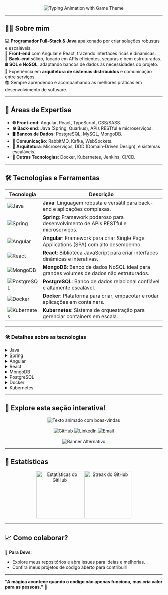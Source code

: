 <div align="center">
  <img src="https://readme-typing-svg.herokuapp.com?font=Press+Start+2P&size=18&pause=1000&color=36BCF7&center=true&vCenter=true&width=600&lines=Full+Stack+Developer;Developer+Allyson;Commit:🟩⬜⬜⬜⬜⬜⬜⬜⬜⬜ 10%" alt="Typing Animation with Game Theme" />
</div>

---

## 🧑‍💻 Sobre mim  

💻 **Programador Full-Stack & Java** apaixonado por criar soluções robustas e escaláveis.  
🎨 **Front-end** com Angular e React, trazendo interfaces ricas e dinâmicas.  
🔧 **Back-end** sólido, focado em APIs eficientes, seguras e bem estruturadas.  
🛢️ **SQL e NoSQL**, adaptando bancos de dados às necessidades do projeto.  
📡 Experiência em **arquitetura de sistemas distribuídos** e comunicação entre serviços.  
📚 Sempre aprendendo e acompanhando as melhores práticas em desenvolvimento de software.  

---

## 🎯 Áreas de Expertise  

- **🌐 Front-end**: Angular, React, TypeScript, CSS/SASS.  
- **⚙️ Back-end**: Java (Spring, Quarkus), APIs RESTful e microserviços.  
- **🛢️ Bancos de Dados**: PostgreSQL, MySQL, MongoDB.  
- **📡 Comunicação**: RabbitMQ, Kafka, WebSockets.  
- **🚀 Arquitetura**: Microserviços, DDD (Domain-Driven Design), e sistemas escaláveis.  
- **📱 Outras Tecnologias**: Docker, Kubernetes, Jenkins, CI/CD.  

---

## 🛠️ Tecnologias e Ferramentas  

<div align="center">

| **Tecnologia** | **Descrição** |
|----------------|---------------|
| ![Java](https://img.shields.io/badge/Java-ED8B00?style=for-the-badge&logo=java&logoColor=white) | **Java**: Linguagem robusta e versátil para back-end e aplicações complexas. |
| ![Spring](https://img.shields.io/badge/Spring-6DB33F?style=for-the-badge&logo=spring&logoColor=white) | **Spring**: Framework poderoso para desenvolvimento de APIs RESTful e microserviços. |
| ![Angular](https://img.shields.io/badge/Angular-DD0031?style=for-the-badge&logo=angular&logoColor=white) | **Angular**: Framework para criar Single Page Applications (SPA) com alto desempenho. |
| ![React](https://img.shields.io/badge/React-61DAFB?style=for-the-badge&logo=react&logoColor=black) | **React**: Biblioteca JavaScript para criar interfaces dinâmicas e interativas. |
| ![MongoDB](https://img.shields.io/badge/MongoDB-4EA94B?style=for-the-badge&logo=mongodb&logoColor=white) | **MongoDB**: Banco de dados NoSQL ideal para grandes volumes de dados não estruturados. |
| ![PostgreSQL](https://img.shields.io/badge/PostgreSQL-336791?style=for-the-badge&logo=postgresql&logoColor=white) | **PostgreSQL**: Banco de dados relacional confiável e altamente escalável. |
| ![Docker](https://img.shields.io/badge/Docker-2496ED?style=for-the-badge&logo=docker&logoColor=white) | **Docker**: Plataforma para criar, empacotar e rodar aplicações em containers. |
| ![Kubernetes](https://img.shields.io/badge/Kubernetes-326CE5?style=for-the-badge&logo=kubernetes&logoColor=white) | **Kubernetes**: Sistema de orquestração para gerenciar containers em escala. |

</div>

---

### 🛠️ Detalhes sobre as tecnologias

<details>
  <summary>Java</summary>
  Java é uma linguagem de programação amplamente utilizada para criar sistemas robustos, seguros e portáveis. Ideal para back-end e aplicações empresariais.
</details>

<details>
  <summary>Spring</summary>
  Spring é um framework líder para criação de APIs RESTful, aplicações empresariais e microserviços com Java. Sua modularidade e flexibilidade o tornam essencial para desenvolvedores modernos.
</details>

<details>
  <summary>Angular</summary>
  Angular é uma plataforma de desenvolvimento para criar Single Page Applications (SPA), oferecendo uma estrutura robusta para criar interfaces dinâmicas e de alta performance.
</details>

<details>
  <summary>React</summary>
  React é uma biblioteca JavaScript popular para construir interfaces de usuário interativas, com foco em componentes reutilizáveis e renderização eficiente.
</details>

<details>
  <summary>MongoDB</summary>
  MongoDB é um banco de dados NoSQL que armazena dados em formato de documentos JSON, proporcionando flexibilidade e escalabilidade.
</details>

<details>
  <summary>PostgreSQL</summary>
  PostgreSQL é um banco de dados relacional avançado, ideal para aplicações que exigem consultas complexas e grande confiabilidade.
</details>

<details>
  <summary>Docker</summary>
  Docker permite criar e gerenciar containers de software, garantindo portabilidade e consistência em diferentes ambientes de desenvolvimento.
</details>

<details>
  <summary>Kubernetes</summary>
  Kubernetes é uma ferramenta para orquestrar, escalar e gerenciar containers de forma eficiente, tornando-se essencial em arquiteturas modernas de microserviços.
</details>



---

## 🌟 Explore esta seção interativa!  

<div align="center">
  <!-- Adicione um SVG animado -->
  <img src="https://readme-typing-svg.herokuapp.com?color=36BCF7&lines=🌟+Bem-vindo!;💻+Desenvolvedor+Java+Full-Stack;🎨+Front-end+com+Angular+e+React;⚙️+Back-end+robusto+e+escalável;📡+Apaixonado+por+tecnologia" alt="Texto animado com boas-vindas" />
</div>

<br>

<div align="center">
  <!-- Adicione botões clicáveis -->
  <a href="https://github.com/seu-usuario">
    <img src="https://img.shields.io/badge/Github-100000?style=for-the-badge&logo=github&logoColor=white" alt="GitHub" />
  </a>
  <a href="https://linkedin.com/in/seu-usuario">
    <img src="https://img.shields.io/badge/LinkedIn-0A66C2?style=for-the-badge&logo=linkedin&logoColor=white" alt="LinkedIn" />
  </a>
  <a href="mailto:seuemail@dominio.com">
    <img src="https://img.shields.io/badge/Email-D14836?style=for-the-badge&logo=gmail&logoColor=white" alt="Email" />
  </a>
</div>

<br>

<div align="center">
  <img src="https://img.shields.io/static/v1?label=Full%20Stack&message=Developer&color=blue&style=for-the-badge&logo=github" alt="Banner Alternativo" />
</div>

---

## 🌟 Estatísticas  

<div align="center">
  <img src="https://github-readme-stats.vercel.app/api?username=allysonubius&show_icons=true&theme=algolia" alt="Estatísticas do GitHub" height="150">
  <img src="https://github-readme-streak-stats.herokuapp.com/?user=allysonubius&theme=algolia" alt="Streak do GitHub" height="150">
</div>

---

## 📈 Como colaborar?  

🎯 **Para Devs**:  
- Explore meus repositórios e abra issues para ideias e melhorias.  
- Confira meus projetos de código aberto para contribuir!  

---

**"A mágica acontece quando o código não apenas funciona, mas cria valor para as pessoas."** 🚀
